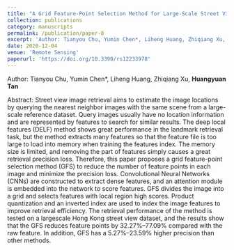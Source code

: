 ```yaml
---
title: "A Grid Feature-Point Selection Method for Large-Scale Street View Image Retrieval Based on Deep Local Features"
collection: publications
category: manuscripts
permalink: /publication/paper-8
excerpt: 'Author: Tianyou Chu, Yumin Chen*, Liheng Huang, Zhiqiang Xu, **Huangyuan Tan**'
date: 2020-12-04
venue: 'Remote Sensing'
paperurl: 'https://doi.org/10.3390/rs12233978'
---
```

Author: Tianyou Chu, Yumin Chen*, Liheng Huang, Zhiqiang Xu, **Huangyuan Tan**

Abstract: Street view image retrieval aims to estimate the image locations by querying the nearest neighbor images with the same scene from a large-scale reference dataset. Query images usually have no location information and are represented by features to search for similar results. The deep local features (DELF) method shows great performance in the landmark retrieval task, but the method extracts many features so that the feature file is too large to load into memory when training the features index. The memory size is limited, and removing the part of features simply causes a great retrieval precision loss. Therefore, this paper proposes a grid feature-point selection method (GFS) to reduce the number of feature points in each image and minimize the precision loss. Convolutional Neural Networks (CNNs) are constructed to extract dense features, and an attention module is embedded into the network to score features. GFS divides the image into a grid and selects features with local region high scores. Product quantization and an inverted index are used to index the image features to improve retrieval efficiency. The retrieval performance of the method is tested on a largescale Hong Kong street view dataset, and the results show that the GFS reduces feature points by 32.27%–77.09% compared with the raw feature. In addition, GFS has a 5.27%–23.59% higher precision than other methods.
